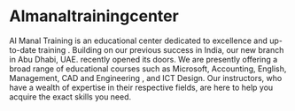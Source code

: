 # Almanaltrainingcenter
Al Manal Training  is  an educational center  dedicated  to excellence and up-to-date training . Building on our previous success in India, our new branch in Abu Dhabi, UAE. recently opened its doors. We are presently offering a  broad range of educational courses such as Microsoft, Accounting, English, Management, CAD and Engineering , and  ICT Design. Our instructors, who have a wealth of   expertise in their respective fields, are here to help  you acquire the exact skills you need.
